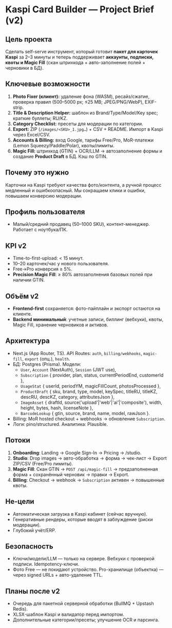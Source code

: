 # Kaspi Card Builder — Project Brief (v2)

## Цель проекта
Сделать self-serve инструмент, который готовит **пакет для карточек Kaspi** за 2–3 минуты и теперь поддерживает **аккаунты, подписки, квоты и Magic Fill** (скан штрихкода + авто-заполнение полей + черновики в БД).

## Ключевые возможности
1) **Photo Fixer (клиент):** удаление фона (WASM), ресайз/сжатие, проверка правил (500–5000 px; ≤25 MB; JPEG/PNG/WebP), EXIF-strip.
2) **Title & Description Helper:** шаблон из Brand/Type/Model/Key spec; краткие буллеты; RU/KZ.
3) **Category Checklist:** пресеты для модерации по категории.
4) **Export:** ZIP (`/images/<SKU>_1.jpg…`) + CSV + README. Импорт в Kaspi через Excel/CSV.
5) **Accounts & Billing:** вход Google, тарифы Free/Pro, MoR-платежи (Lemon Squeezy/Paddle/Polar), квоты/лимиты.
6) **Magic Fill:** штрихкод (GTIN) + OCR/LLM → автозаполнение формы и создание **Product Draft** в БД. Кэш по GTIN.

## Почему это нужно
Карточки на Kaspi требуют качества фото/контента, а ручной процесс медленный и ошибкоопасный. Мы сокращаем клики и ошибки, повышаем конверсию модерации.

## Профиль пользователя
- Малый/средний продавец (50–1000 SKU), контент-менеджер. Работает с ноутбука/ПК.

## KPI v2
- Time-to-first-upload: < 15 минут.
- 10–20 карточек/час у нового пользователя.
- Free→Pro конверсия ≥ 5%.
- **Precision Magic Fill**: ≥ 80% автозаполнения базовых полей при наличии GTIN.

## Объём v2
- **Frontend-first** сохраняется: фото-пайплайн и экспорт остаются на клиенте.
- **Backend минимальный**: учетные записи, биллинг (вебхуки), квоты, Magic Fill, хранение черновиков и активов.

## Архитектура
- Next.js (App Router, TS). API Routes: `auth`, `billing/webhooks`, `magic-fill`, `export` (опц.), `health`.
- БД: Postgres (Prisma). Модели:
  - `User`, `Account` (NextAuth), `Session` (JWT use),
  - `Subscription` { provider, plan, status, currentPeriodEnd, customerId },
  - `UsageStat` { userId, periodYM, magicFillCount, photosProcessed },
  - `ProductDraft` { sku, brand, type, model, keySpec, titleRU, titleKZ, descRU, descKZ, category, attributesJson },
  - `ImageAsset` { draftId, source('upload'|'web'|'ai'|'composite'), width, height, bytes, hash, licenseNote },
  - `BarcodeLookup` { gtin, source, brand, name, model, rawJson }.
- Billing: MoR hosted checkout + webhooks → обновление `Subscription`.
- Логи: pino/structured. Аналитика: Plausible.

## Потоки
1) **Onboarding**: Landing → Google Sign-In → Pricing → /studio.
2) **Studio**: Drop images → авто-обработка → форма → чек-лист → Export ZIP/CSV (Free/Pro лимиты).
3) **Magic Fill**: Скан GTIN → `POST /api/magic-fill` → предзаполненная форма + сохранённый черновик → правки → Export.
4) **Billing**: Checkout → webhook → `Subscription` активен → повышенные квоты.

## Не-цели
- Автоматическая загрузка в Kaspi кабинет (сейчас вручную).
- Генеративные рендеры, которые вводят в заблуждение (риски модерации).
- Глубокий учёт/ERP.

## Безопасность
- Ключи/модели/LLM — только на сервере. Вебхуки с проверкой подписи. Idempotency-ключи.
- Фото Free — не покидают устройство. Pro-хранилище (объектка) — через signed URLs + авто-удаление TTL.

## Планы после v2
- Очередь для пакетной серверной обработки (BullMQ + Upstash Redis).
- XLSX-шаблон Kaspi и валидатор перед импортом.
- Дополнительные категории/пресеты; улучшение OCR и парсинга.
